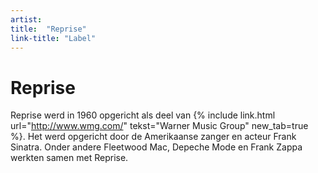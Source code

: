 ```yaml
---
artist: 
title:  "Reprise"
link-title: "Label"
---
```


# Reprise
<span class="bio-cd"> Reprise </span>
werd in 1960 opgericht als deel van {% include link.html url="http://www.wmg.com/" tekst="Warner Music Group" new_tab=true %}. Het werd opgericht door de Amerikaanse zanger en acteur Frank Sinatra. Onder andere <span tooltip="Fleetwood Mac is een Brits-Amerikaanse poprock band. De groep is opgericht in 1967, in Londen.">Fleetwood Mac</span>, <span tooltip="Depeche Mode is een Britse band opgericht in 1980. Ze maken elektronische muziek.">Depeche Mode</span> en <span tooltip="Frank Zappa was een Amerikaans componist en rockmuzikant. Hij is geboren op 21 december 1940 in Baltimore, Maryland, en stierf op 4 december 1993 in Californië.">Frank Zappa</span> werkten samen met Reprise. 
